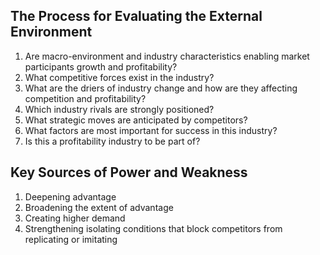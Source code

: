 ## The Process for Evaluating the External Environment
1. Are macro-environment and industry characteristics enabling market participants growth and profitability?
2. What competitive forces exist in the industry?
3. What are the driers of industry change and how are they affecting competition and profitability?
4. Which industry rivals are strongly positioned?
5. What strategic moves are anticipated by competitors?
6. What factors are most important for success in this industry?
7. Is this a profitability industry to be part of?

## Key Sources of Power and Weakness
1. Deepening advantage
2. Broadening the extent of advantage
3. Creating higher demand
4. Strengthening isolating conditions that block competitors from replicating or imitating